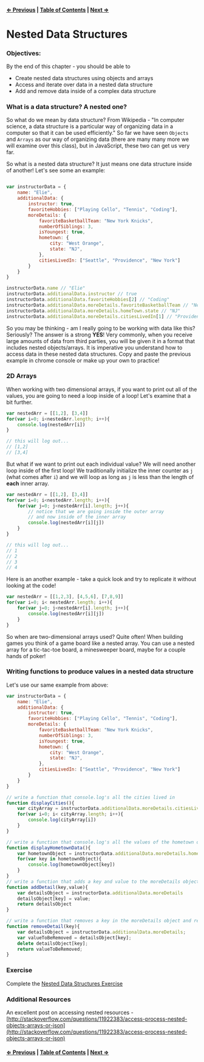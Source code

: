 #### [⇐ Previous](./10-objects-and-arrays.md) | [Table of Contents](./readme.md) | [Next ⇒](./12-functions-and-scope.md)

# Nested Data Structures

### Objectives:

By the end of this chapter - you should be able to

- Create nested data structures using objects and arrays
- Access and iterate over data in a nested data structure
- Add and remove data inside of a complex data structure

### What is a data structure? A nested one?

So what do we mean by data structure? From Wikipedia - "In computer science, a data structure is a particular way of organizing data in a computer so that it can be used efficiently." So far we have seen `Objects` and `Arrays` as our way of organizing data (there are many many more we will examine over this class), but in JavaScript, these two can get us very far.

So what is a nested data structure? It just means one data structure inside of another! Let's see some an example:

```javascript

var instructorData = {
    name: "Elie",
    additionalData: {
        instructor: true,
        favoriteHobbies: ["Playing Cello", "Tennis", "Coding"],
        moreDetails: {
            favoriteBasketballTeam: "New York Knicks",
            numberOfSiblings: 3,
            isYoungest: true,
            hometown: {
                city: "West Orange",
                state: "NJ",
            },
            citiesLivedIn: ["Seattle", "Providence", "New York"]
        }
    }
}

instructorData.name // "Elie"
instructorData.additionalData.instructor // true
instructorData.additionalData.favoriteHobbies[2] // "Coding"
instructorData.additionalData.moreDetails.favoriteBasketballTeam // "New York Knicks"
instructorData.additionalData.moreDetails.homeTown.state // "NJ"
instructorData.additionalData.moreDetails.citiesLivedIn[1] // "Providence"
```

So you may be thinking - am I really going to be working with data like this? Seriously? The answer is a strong **YES**! Very commonly, when you receive large amounts of data from third parties, you will be given it in a format that includes nested objects/arrays. It is imperative you understand how to access data in these nested data structures. Copy and paste the previous example in chrome console or make up your own to practice!

### 2D Arrays

When working with two dimensional arrays, if you want to print out all of the values, you are going to need a loop inside of a loop! Let's examine that a bit further.

```javascript
var nestedArr = [[1,2], [3,4]]
for(var i=0; i<nestedArr.length; i++){
    console.log(nestedArr[i])
}

// this will log out...
// [1,2]
// [3,4]
```

But what if we want to print out each individual value? We will need another loop inside of the first loop! We traditionally initialize the inner counter as `j` (what comes after `i`) and we will loop as long as `j` is less than the length of **each** inner array.

```javascript
var nestedArr = [[1,2], [3,4]]
for(var i=0; i<nestedArr.length; i++){
    for(var j=0; j<nestedArr[i].length; j++){
        // notice that we are going inside the outer array
        // and now inside of the inner array
        console.log(nestedArr[i][j])
    }
}

// this will log out...
// 1
// 2
// 3
// 4
```

Here is an another example - take a quick look and try to replicate it without looking at the code!

```javascript
var nestedArr = [[1,2,3], [4,5,6], [7,8,9]]
for(var i=0; i< nestedArr.length; i++){
    for(var j=0; j<nestedArr[i].length; j++){
        console.log(nestedArr[i][j])
    }
}
```

So when are two-dimensional arrays used? Quite often! When building games you think of a game board like a nested array. You can use a nested array for a tic-tac-toe board, a minesweeper board, maybe for a couple hands of poker! 

### Writing functions to produce values in a nested data structure

Let's use our same example from above:

```javascript
var instructorData = {
    name: "Elie",
    additionalData: {
        instructor: true,
        favoriteHobbies: ["Playing Cello", "Tennis", "Coding"],
        moreDetails: {
            favoriteBasketballTeam: "New York Knicks",
            numberOfSiblings: 3,
            isYoungest: true,
            hometown: {
                city: "West Orange",
                state: "NJ",
            },
            citiesLivedIn: ["Seattle", "Providence", "New York"]
        }
    }
}

// write a function that console.log's all the cities lived in
function displayCities(){
    var cityArray = instructorData.additionalData.moreDetails.citiesLivedIn
    for(var i=0; i< cityArray.length; i++){
        console.log(cityArray[i])
    }
}

// write a function that console.log's all the values of the hometown object
function displayHometownData(){
    var hometownObject = instructorData.additionalData.moreDetails.hometown
    for(var key in hometownObject){
        console.log(hometownObject[key])
    }
}
// write a function that adds a key and value to the moreDetails object and returns the object
function addDetail(key,value){
    var detailsObject = instructorData.additionalData.moreDetails
    detailsObject[key] = value;
    return detailsObject
}

// write a function that removes a key in the moreDetails object and returns the object
function removeDetail(key){
    var detailsObject = instructorData.additionalData.moreDetails;
    var valueToBeRemoved = detailsObject[key];
    delete detailsObject[key];
    return valueToBeRemoved;
}

```

### Exercise

Complete the [Nested Data Structures Exercise](https://github.com/rithmschool/prework_exercises/tree/master/nested_objects_exercise)

### Additional Resources

An excellent post on accessing nested resources - [http://stackoverflow.com/questions/11922383/access-process-nested-objects-arrays-or-json](http://stackoverflow.com/questions/11922383/access-process-nested-objects-arrays-or-json)

#### [⇐ Previous](./10-objects-and-arrays.md) | [Table of Contents](./readme.md) | [Next ⇒](./12-functions-and-scope.md)